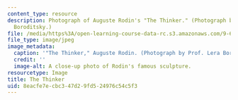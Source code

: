 ```yaml
---
content_type: resource
description: Photograph of Auguste Rodin's "The Thinker." (Photograph by Prof. Lera
  Boroditsky.)
file: /media/https%3A/open-learning-course-data-rc.s3.amazonaws.com/9-69-foundations-of-cognition-spring-2003/8eacfe7ecbc347d29fd524976c54c5f3_9-69s03.jpg
file_type: image/jpeg
image_metadata:
  caption: '"The Thinker," Auguste Rodin. (Photograph by Prof. Lera Boroditsky.)'
  credit: ''
  image-alt: A close-up photo of Rodin's famous sculpture.
resourcetype: Image
title: The Thinker
uid: 8eacfe7e-cbc3-47d2-9fd5-24976c54c5f3
---
```

